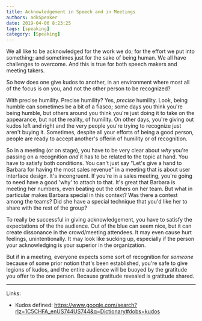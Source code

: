 ```yaml
---
title: Acknowledgement in Speech and in Meetings
authors: adkSpeaker
date: 2019-04-06 8:23:25
tags: [speaking]
category: [Speaking]
---
```

<p>We all like to be acknowledged for the work we do; for the effort we put into something; and sometimes just for the sake of being human. We all have challenges to overcome. And this is true for both speech makers and meeting takers.</p>
<p>So how does one give kudos to another, in an environment where most all of the focus is on you, and not the other person to be recognized?</p>

<p>With precise humility. Precise humility? Yes, <em>precise </em>humility. Look, being humble can sometimes be a bit of a fiasco; some days you think you're being humble, but others around you think you're just doing it to take on the appearance, but not the reality, of humility. On other days, you're giving out kudos left and right and the very people you're trying to recognize just aren't buying it. Sometimes, despite all your efforts of being a good person, people are ready to accept another's offerin of humility or of recognition.</p>
<p>So in a meeting (or on stage), you have to be very clear about <em>why</em> you're passing on a recognition <em>and</em> it has to be related to the topic at hand. You have to satisfy both conditions. You can't just say "Let's give a hand to Barbara for having the most sales revenue" in a meeting that is about user interface design. It's incongruent. If you're in a sales meeting, you're going to need have a good 'why' to attach to that. It's great that Barbara is meeting her numbers, even beating out the others on her team. But what in particular makes Barbara special in this context? Was there a contest among the teams? Did she have a special technique that you'd like her to share with the rest of the group?</p>
<p>To really be successful in giving acknowledgement, you have to satisfy the expectations of the the audience. Out of the blue can seem nice, but it can create dissonance in the crowd/meeting attendees. It may even cause hurt feelings, unintentionally. It may look like sucking up, especially if the person your acknowledging is your superior in the organization.</p>
<p>But if in a meeting, everyone expects some sort of recognition for <em>someone</em> because of some prior notion that's been established, you're safe to give legions of kudos, and the entire audience will be buoyed by the gratitude you offer to the one person. Because gratitude revealed is gratitude shared.</p>
<hr />
<p>Links:</p>
<ul>
<li>Kudos defined: <a href="https://www.google.com/search?rlz=1C5CHFA_enUS744US744&amp;q=Dictionary#dobs=kudos">https://www.google.com/search?rlz=1C5CHFA_enUS744US744&amp;q=Dictionary#dobs=kudos</a></li>
</ul>